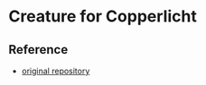 # Creature for Copperlicht


## Reference

- [original repository](https://github.com/kestrelm/Creature_WebGL/tree/master/wasm)